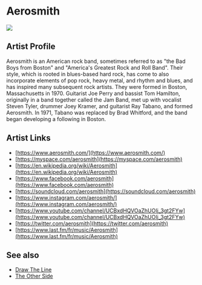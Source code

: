 # Aerosmith

![](../../asssets/artists/Aerosmith.png)

## Artist Profile

Aerosmith is an American rock band, sometimes referred to as "the Bad Boys from Boston" and "America's Greatest Rock and Roll Band". Their style, which is rooted in blues-based hard rock, has come to also incorporate elements of pop rock, heavy metal, and rhythm and blues, and has inspired many subsequent rock artists. They were formed in Boston, Massachusetts in 1970. Guitarist Joe Perry and bassist Tom Hamilton, originally in a band together called the Jam Band, met up with vocalist Steven Tyler, drummer Joey Kramer, and guitarist Ray Tabano, and formed Aerosmith. In 1971, Tabano was replaced by Brad Whitford, and the band began developing a following in Boston.

## Artist Links

- [https://www.aerosmith.com/](https://www.aerosmith.com/)
- [https://myspace.com/aerosmith](https://myspace.com/aerosmith)
- [https://en.wikipedia.org/wiki/Aerosmith](https://en.wikipedia.org/wiki/Aerosmith)
- [https://www.facebook.com/aerosmith](https://www.facebook.com/aerosmith)
- [https://soundcloud.com/aerosmith](https://soundcloud.com/aerosmith)
- [https://www.instagram.com/aerosmith/](https://www.instagram.com/aerosmith/)
- [https://www.youtube.com/channel/UCBxdHQVOaZhUOIj_3gt2FYw](https://www.youtube.com/channel/UCBxdHQVOaZhUOIj_3gt2FYw)
- [https://twitter.com/aerosmith](https://twitter.com/aerosmith)
- [https://www.last.fm/fr/music/Aerosmith](https://www.last.fm/fr/music/Aerosmith)


## See also

- [Draw The Line](Aerosmith-Draw_The_Line.md)
- [The Other Side](Aerosmith-The_Other_Side.md)
